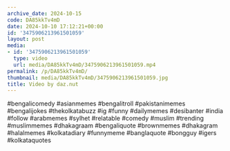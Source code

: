```yaml
---
archive_date: 2024-10-15
code: DA85kkTv4mD
date: 2024-10-10 17:12:21+00:00
id: '3475906213961501059'
layout: post
media:
- id: '3475906213961501059'
  type: video
  url: media/DA85kkTv4mD/3475906213961501059.mp4
permalink: /p/DA85kkTv4mD/
thumbnail: media/DA85kkTv4mD/3475906213961501059.jpg
title: Video by daz.nut
---
```


#bengalicomedy #asianmemes #bengalitroll #pakistanimemes #bengalijokes #thekolkatabuzz #ig #funny #dailymemes #desibanter #india #follow #arabmemes #sylhet #relatable #comedy #muslim #trending #muslimmemes #dhakagraam #bengaliquote #brownmemes #dhakagram #halalmemes #kolkatadiary #funnymeme #banglaquote #bongguy #igers #kolkataquotes